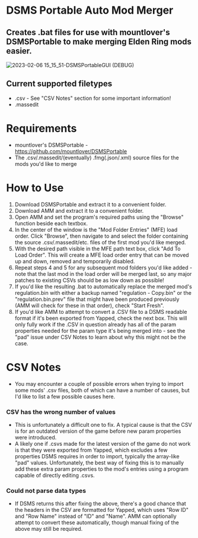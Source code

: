 # DSMS Portable Auto Mod Merger
## Creates .bat files for use with mountlover's DSMSPortable to make merging Elden Ring mods easier.

![2023-02-06 15_15_51-DSMSPortableGUI (DEBUG)](https://user-images.githubusercontent.com/106239192/217009886-5536fd5f-61e7-4c0e-a536-331a229c0735.jpg)

## Current supported filetypes
* .csv - See "CSV Notes" section for some important information!
* .massedit
# Requirements
* mountlover's DSMSPortable - https://github.com/mountlover/DSMSPortable
* The .csv/.massedit/(eventually) .fmg(.json/.xml) source files for the mods you'd like to merge
# How to Use
1) Download DSMSPortable and extract it to a convenient folder.
2) Download AMM and extract it to a convenient folder.
3) Open AMM and set the program's required paths using the "Browse" function beside each textbox.
4) In the center of the window is the "Mod Folder Entries" (MFE) load order. Click "Browse", then navigate to and select the folder containing the source .csv/.massedit/etc. files of the first mod you'd like merged.
5) With the desired path visible in the MFE path text box, click "Add To Load Order". This will create a MFE load order entry that can be moved up and down, removed and temporarily disabled.
6) Repeat steps 4 and 5 for any subsequent mod folders you'd like added - note that the last mod in the load order will be merged last, so any major patches to existing CSVs should be as low down as possible!
7) If you'd like the resulting .bat to automatically replace the merged mod's regulation.bin with either a backup named "regulation - Copy.bin" or the "regulation.bin.prev" file that might have been produced previously (AMM will check for these in that order), check "Start Fresh".
8) If you'd like AMM to attempt to convert a .CSV file to a DSMS readable format if it's been exported from Yapped, check the next box. This will only fully work if the .CSV in question already has all of the param properties needed for the param type it's being merged into - see the "pad" issue under CSV Notes to learn about why this might not be the case.
# CSV Notes
* You may encounter a couple of possible errors when trying to import some mods' .csv files, both of which can have a number of causes, but I'd like to list a few possible causes here.
### CSV has the wrong number of values
* This is unfortunately a difficult one to fix. A typical cause is that the CSV is for an outdated version of the game before new param properties were introduced.
* A likely one if .csvs made for the latest version of the game do not work is that they were exported from Yapped, which excludes a few properties DSMS requires in order to import, typically the array-like "pad" values. Unfortunately, the best way of fixing this is to manually add these extra param properties to the mod's entries using a program capable of directly editing .csvs.
### Could not parse data types
* If DSMS returns this after fixing the above, there's a good chance that the headers in the CSV are formatted for Yapped, which uses "Row ID" and "Row Name" instead of "ID" and "Name". AMM can optionally attempt to convert these automatically, though manual fixing of the above may still be required.
